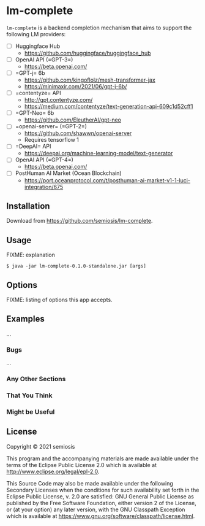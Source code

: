 # lm-complete

`lm-complete` is a backend completion mechanism
that aims to support the following LM
providers:

- [ ] Huggingface Hub
  - https://github.com/huggingface/huggingface_hub
- [ ] OpenAI API (=GPT-3=)
  - https://beta.openai.com/
- [ ] =GPT-j= 6b
  - https://github.com/kingoflolz/mesh-transformer-jax
  - https://minimaxir.com/2021/06/gpt-j-6b/
- [ ] =contentyze= API
  - http://gpt.contentyze.com/
  - https://medium.com/contentyze/text-generation-api-609c1d52cff1
- [ ] =GPT-Neo= 6b
  - https://github.com/EleutherAI/gpt-neo
- [ ] =openai-server= (=GPT-2=)
  - https://github.com/shawwn/openai-server
  - Requires tensorflow 1
- [ ] =DeepAI= API
  - https://deepai.org/machine-learning-model/text-generator
- [ ] OpenAI API (=GPT-4=)
  - https://beta.openai.com/
- [ ] PostHuman AI Market (Ocean Blockchain)
  - https://port.oceanprotocol.com/t/posthuman-ai-market-v1-1-luci-integration/675


## Installation

Download from https://github.com/semiosis/lm-complete.

## Usage

FIXME: explanation

    $ java -jar lm-complete-0.1.0-standalone.jar [args]

## Options

FIXME: listing of options this app accepts.

## Examples

...

### Bugs

...

### Any Other Sections
### That You Think
### Might be Useful

## License

Copyright © 2021 semiosis

This program and the accompanying materials are made available under the
terms of the Eclipse Public License 2.0 which is available at
http://www.eclipse.org/legal/epl-2.0.

This Source Code may also be made available under the following Secondary
Licenses when the conditions for such availability set forth in the Eclipse
Public License, v. 2.0 are satisfied: GNU General Public License as published by
the Free Software Foundation, either version 2 of the License, or (at your
option) any later version, with the GNU Classpath Exception which is available
at https://www.gnu.org/software/classpath/license.html.
